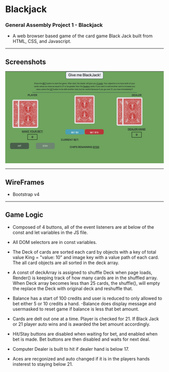 # Blackjack
 ### General Assembly Project 1 - Blackjack

- A web browser based game of the card game Black Jack built from HTML, CSS, and Javascript.

---
## Screenshots

![alt text](https://github.com/killerwhiteshark/blackjack/blob/master/gameScreenShots/titleScreenshot.png?raw=true "Title Screen")



---- 
## WireFrames

- Bootstrap v4

---

## Game Logic

- Composed of 4 buttons, all of the event listeners are at below of the const and let variables in the JS file. 
- All DOM selectors are in const variables.

- The Deck of cards are sorted each card by objects with a key of total value King = "value: 10" and image key with a value path of each card.
 The all card objects are all sorted in the deck array. 
 - A const of deckArray is assigned to shuffle Deck when page loads, Render() is keeping track of how many cards are in the shuffled array. When Deck array becomes less than 25 cards, the shuffle(), will empty the replace the Deck with original deck and reshuffle that. 

- Balance has a start of 100 credits and user is reduced to only allowed to bet either 5 or 10 credits a hand. 
-Balance does display message and usermasked to reset game if balance is less that bet amount.

- Cards are delt out one at a time. Player is checked for 21. If Black Jack or 21 player auto wins and is awarded the bet amount accordingly. 

- Hit/Stay buttons are disabled when waiting for bet, and enabled when bet is made. Bet buttons are then disabled and waits for next deal. 

- Computer Dealer is built to hit if dealer hand is below 17. 

- Aces are recgonized and auto changed if it is in the players hands insterest to staying below 21. 